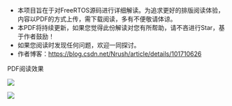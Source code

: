 - 本项目旨在于对FreeRTOS源码进行详细解读。为追求更好的排版阅读体验，内容以PDF的方式上传，需下载阅读，多有不便敬请体谅。
- 本PDF将持续更新，如果您觉得此份解读对您有所帮助，请不吝进行Star，基于作者鼓励！
- 如果您阅读时发现任何问题，欢迎一同探讨。
- 作者博客：<https://blog.csdn.net/Nrush/article/details/101710626>

PDF阅读效果

![](https://github.com/Nrusher/FreeRTOS-Book/blob/master/pic/pdf-show1.png)

![](https://github.com/Nrusher/FreeRTOS-Book/blob/master/pic/pdf-show2.png)

